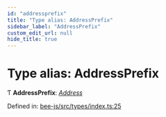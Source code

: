 ```yaml
---
id: "addressprefix"
title: "Type alias: AddressPrefix"
sidebar_label: "AddressPrefix"
custom_edit_url: null
hide_title: true
---
```


# Type alias: AddressPrefix

Ƭ **AddressPrefix**: [*Address*](address.md)

Defined in: [bee-js/src/types/index.ts:25](https://github.com/ethersphere/bee-js/blob/ce4d3fa/src/types/index.ts#L25)

